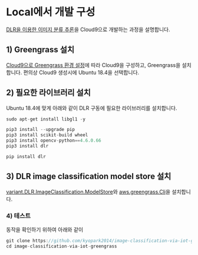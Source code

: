 # Local에서 개발 구성

[DLR을 이용한 이미지 분류 추론](https://github.com/kyopark2014/image-classification-via-iot-greengrass/tree/main/dlr-inference)을 Cloud9으로 개발하는 과정을 설명합니다.

## 1) Greengrass 설치

[Cloud9으로 Greengrass 환경 설정](https://github.com/kyopark2014/iot-greengrass/blob/main/cloud9.md)에 따라 Cloud9을 구성하고, Greengrass을 설치합니다. 편의상 Cloud9 생성시에 Ubuntu 18.4을 선택합니다.

## 2) 필요한 라이브러리 설치

Ubuntu 18.4에 맞게 아래와 같이 DLR 구동에 필요한 라이브러리를 설치합니다. 

```java
sudo apt-get install libgl1 -y

pip3 install --upgrade pip
pip3 install scikit-build wheel 
pip3 install opencv-python==4.6.0.66 
pip3 install dlr

pip install dlr 
```

## 3) DLR image classification model store 설치

[variant.DLR.ImageClassification.ModelStore](https://docs.aws.amazon.com/greengrass/v2/developerguide/dlr-image-classification-model-store-component.html?icmpid=docs_gg_console)와 [aws.greengrass.Cli](https://docs.aws.amazon.com/greengrass/v2/developerguide/greengrass-cli-component.html?icmpid=docs_gg_console)을 설치합니다.

### 4) 테스트 

동작을 확인하기 위하여 아래와 같이 

```java
git clone https://github.com/kyopark2014/image-classification-via-iot-greengrass
cd image-classification-via-iot-greengrass
```


